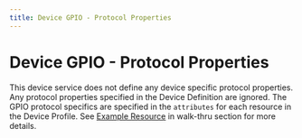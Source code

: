 ```yaml
---
title: Device GPIO - Protocol Properties
---
```


# Device GPIO - Protocol Properties

This device service does not define any device specific protocol properties. Any protocol properties specified in the Device Definition are ignored.
The GPIO protocol specifics are specified in the `attributes` for each resource in the Device Profile. See [Example Resource](./GettingStarted.md#direction-setting-with-sysfs) in walk-thru section for more details.
